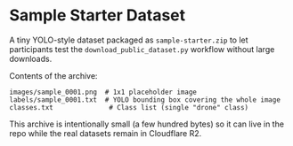 # Sample Starter Dataset

A tiny YOLO-style dataset packaged as `sample-starter.zip` to let participants test the
`download_public_dataset.py` workflow without large downloads.

Contents of the archive:

```
images/sample_0001.png  # 1x1 placeholder image
labels/sample_0001.txt  # YOLO bounding box covering the whole image
classes.txt              # Class list (single "drone" class)
```

This archive is intentionally small (a few hundred bytes) so it can live in the repo while
the real datasets remain in Cloudflare R2.
